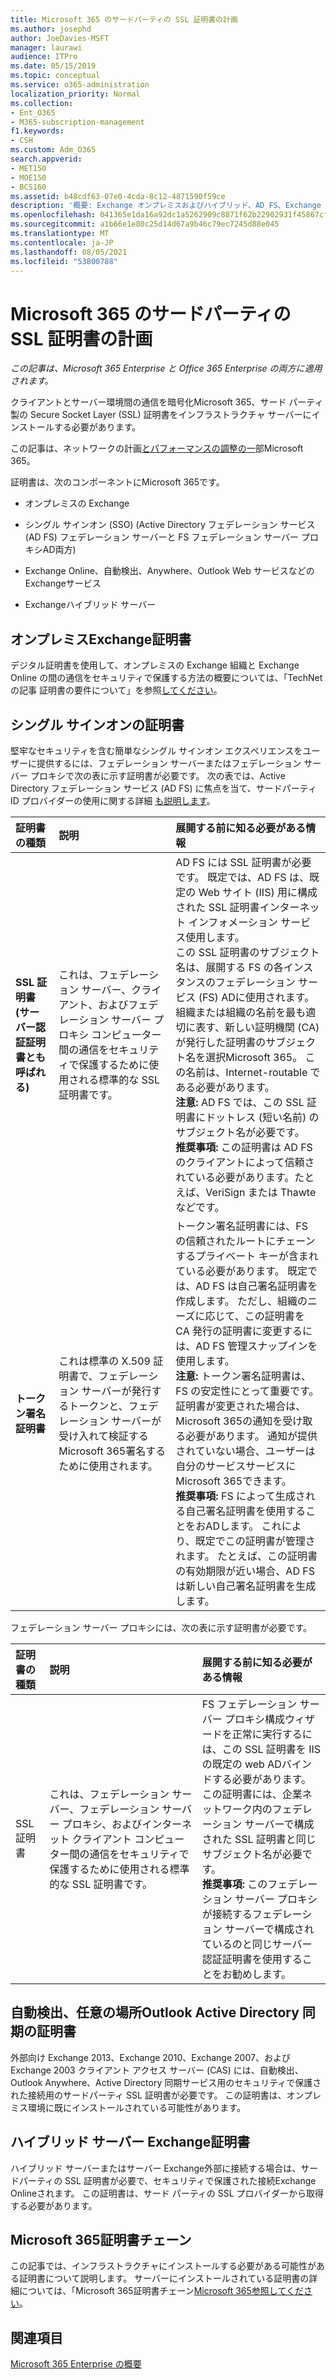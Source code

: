 ```yaml
---
title: Microsoft 365 のサードパーティの SSL 証明書の計画
ms.author: josephd
author: JoeDavies-MSFT
manager: laurawi
audience: ITPro
ms.date: 05/15/2019
ms.topic: conceptual
ms.service: o365-administration
localization_priority: Normal
ms.collection:
- Ent_O365
- M365-subscription-management
f1.keywords:
- CSH
ms.custom: Adm_O365
search.appverid:
- MET150
- MOE150
- BCS160
ms.assetid: b48cdf63-07e0-4cda-8c12-4871590f59ce
description: '概要: Exchange オンプレミスおよびハイブリッド、AD FS、Exchange Online サービス、および Exchange Web サービスを使用する SSO に必要な SSL 証明書について説明します。'
ms.openlocfilehash: 041365e1da16a92dc1a5262909c8871f62b22902931f45867cf1fa65c6f5e89b
ms.sourcegitcommit: a1b66e1e80c25d14d67a9b46c79ec7245d88e045
ms.translationtype: MT
ms.contentlocale: ja-JP
ms.lasthandoff: 08/05/2021
ms.locfileid: "53800788"
---
```

# <a name="plan-for-third-party-ssl-certificates-for-microsoft-365"></a>Microsoft 365 のサードパーティの SSL 証明書の計画

*この記事は、Microsoft 365 Enterprise と Office 365 Enterprise の両方に適用されます。*

クライアントとサーバー環境間の通信を暗号化Microsoft 365、サード パーティ製の Secure Socket Layer (SSL) 証明書をインフラストラクチャ サーバーにインストールする必要があります。

この記事は、ネットワークの計画[とパフォーマンスの調整の一](./network-planning-and-performance.md)部Microsoft 365。
   
証明書は、次のコンポーネントにMicrosoft 365です。
  
- オンプレミスの Exchange
    
- シングル サインオン (SSO) (Active Directory フェデレーション サービス (AD FS) フェデレーション サーバーと FS フェデレーション サーバー プロキシAD両方)
    
- Exchange Online、自動検出、Anywhere、Outlook Web サービスなどのExchangeサービス
    
- Exchangeハイブリッド サーバー
    
## <a name="certificates-for-exchange-on-premises"></a>オンプレミスExchange証明書

デジタル証明書を使用して、オンプレミスの Exchange 組織と Exchange Online の間の通信をセキュリティで保護する方法の概要については、「TechNet の記事 証明書の要件について」を参照[してください](/previous-versions/exchange-server/exchange-141/gg476123(v=exchg.141))。
  
## <a name="certificates-for-single-sign-on"></a>シングル サインオンの証明書

堅牢なセキュリティを含む簡単なシングル サインオン エクスペリエンスをユーザーに提供するには、フェデレーション サーバーまたはフェデレーション サーバー プロキシで次の表に示す証明書が必要です。 次の表では、Active Directory フェデレーション サービス (AD FS) に焦点を当て、サードパーティ ID プロバイダーの使用に関する詳細 [も説明します](/azure/active-directory/hybrid/how-to-connect-fed-compatibility)。
  
| 証明書の種類 | 説明 | 展開する前に知る必要がある情報 |
|:-----|:-----|:-----|
|**SSL 証明書 (サーバー認証証明書とも呼ばれる)** <br/> |これは、フェデレーション サーバー、クライアント、およびフェデレーション サーバー プロキシ コンピューター間の通信をセキュリティで保護するために使用される標準的な SSL 証明書です。  <br/> |AD FS には SSL 証明書が必要です。 既定では、AD FS は、既定の Web サイト (IIS) 用に構成された SSL 証明書インターネット インフォメーション サービス使用します。  <br/> この SSL 証明書のサブジェクト名は、展開する FS の各インスタンスのフェデレーション サービス (FS) ADに使用されます。 組織または組織の名前を最も適切に表す、新しい証明機関 (CA) が発行した証明書のサブジェクト名を選択Microsoft 365。 この名前は、Internet-routable である必要があります。  <br/>**注意:** AD FS では、この SSL 証明書にドットレス (短い名前) のサブジェクト名が必要です。          <br/> **推奨事項:** この証明書は AD FS のクライアントによって信頼されている必要があります。たとえば、VeriSign または Thawte などです。  <br/> |
|**トークン署名証明書** <br/> |これは標準の X.509 証明書で、フェデレーション サーバーが発行するトークンと、フェデレーション サーバーが受け入れて検証するMicrosoft 365署名するために使用されます。  <br/> |トークン署名証明書には、FS の信頼されたルートにチェーンするプライベート キーが含まれている必要があります。 既定では、AD FS は自己署名証明書を作成します。 ただし、組織のニーズに応じて、この証明書を CA 発行の証明書に変更するには、AD FS 管理スナップインを使用します。  <br/>**注意:** トークン署名証明書は、FS の安定性にとって重要です。 証明書が変更された場合は、Microsoft 365の通知を受け取る必要があります。 通知が提供されていない場合、ユーザーは自分のサービスサービスにMicrosoft 365できます。<br/>**推奨事項:** FS によって生成される自己署名証明書を使用することをおADします。 これにより、既定でこの証明書が管理されます。 たとえば、この証明書の有効期限が近い場合、AD FS は新しい自己署名証明書を生成します。  <br/> |
   
フェデレーション サーバー プロキシには、次の表に示す証明書が必要です。
  
| 証明書の種類 | 説明 | 展開する前に知る必要がある情報 |
|:-----|:-----|:-----|
|SSL 証明書  <br/> |これは、フェデレーション サーバー、フェデレーション サーバー プロキシ、およびインターネット クライアント コンピューター間の通信をセキュリティで保護するために使用される標準的な SSL 証明書です。  <br/> |FS フェデレーション サーバー プロキシ構成ウィザードを正常に実行するには、この SSL 証明書を IIS の既定の web ADバインドする必要があります。  <br/> この証明書には、企業ネットワーク内のフェデレーション サーバーで構成された SSL 証明書と同じサブジェクト名が必要です。  <br/> **推奨事項:** このフェデレーション サーバー プロキシが接続するフェデレーション サーバーで構成されているのと同じサーバー認証証明書を使用することをお勧めします。  <br/> |
   
## <a name="certificates-for-autodiscover-outlook-anywhere-and-active-directory-synchronization"></a>自動検出、任意の場所Outlook Active Directory 同期の証明書

外部向け Exchange 2013、Exchange 2010、Exchange 2007、および Exchange 2003 クライアント アクセス サーバー (CAS) には、自動検出、Outlook Anywhere、Active Directory 同期サービス用のセキュリティで保護された接続用のサードパーティ SSL 証明書が必要です。 この証明書は、オンプレミス環境に既にインストールされている可能性があります。
  
## <a name="certificate-for-an-exchange-hybrid-server"></a>ハイブリッド サーバー Exchange証明書

ハイブリッド サーバーまたはサーバー Exchange外部に接続する場合は、サードパーティの SSL 証明書が必要で、セキュリティで保護された接続Exchange Onlineされます。 この証明書は、サード パーティの SSL プロバイダーから取得する必要があります。
  
## <a name="microsoft-365-certificate-chains"></a>Microsoft 365証明書チェーン

この記事では、インフラストラクチャにインストールする必要がある可能性がある証明書について説明します。 サーバーにインストールされている証明書の詳細については、「Microsoft 365証明書チェーン[Microsoft 365参照してください](https://support.office.com/article/0c03e6b3-e73f-4316-9e2b-bf4091ae96bb)。
  
## <a name="see-also"></a>関連項目

[Microsoft 365 Enterprise の概要](microsoft-365-overview.md)